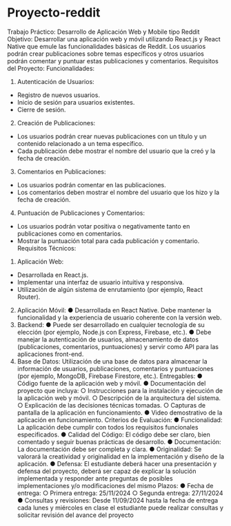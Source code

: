# Proyecto-reddit
Trabajo Práctico: Desarrollo de
Aplicación Web y Mobile tipo Reddit
Objetivo:
Desarrollar una aplicación web y móvil utilizando React.js y React Native que emule las
funcionalidades básicas de Reddit. Los usuarios podrán crear publicaciones sobre temas
específicos y otros usuarios podrán comentar y puntuar estas publicaciones y comentarios.
Requisitos del Proyecto:
Funcionalidades:
1. Autenticación de Usuarios:
- Registro de nuevos usuarios.
- Inicio de sesión para usuarios existentes.
- Cierre de sesión.
2. Creación de Publicaciones:
- Los usuarios podrán crear nuevas publicaciones con un título y un contenido relacionado
a un tema específico.
- Cada publicación debe mostrar el nombre del usuario que la creó y la fecha de creación.
3. Comentarios en Publicaciones:
- Los usuarios podrán comentar en las publicaciones.
- Los comentarios deben mostrar el nombre del usuario que los hizo y la fecha de
creación.
4. Puntuación de Publicaciones y Comentarios:
- Los usuarios podrán votar positiva o negativamente tanto en publicaciones como en
comentarios.
- Mostrar la puntuación total para cada publicación y comentario.
Requisitos Técnicos:
1. Aplicación Web:
- Desarrollada en React.js.
- Implementar una interfaz de usuario intuitiva y responsiva.
- Utilización de algún sistema de enrutamiento (por ejemplo, React Router).
2. Aplicación Móvil:
● Desarrollada en React Native.
Debe mantener la funcionalidad y la experiencia de usuario coherente con la versión
web.
3. Backend:
● Puede ser desarrollado en cualquier tecnología de su elección (por ejemplo, Node.js
con Express, Firebase, etc.).
● Debe manejar la autenticación de usuarios, almacenamiento de datos
(publicaciones, comentarios, puntuaciones) y servir como API para las aplicaciones
front-end.
4. Base de Datos:
Utilización de una base de datos para almacenar la información de usuarios, publicaciones,
comentarios y puntuaciones (por ejemplo, MongoDB, Firebase Firestore, etc.).
Entregables:
● Código fuente de la aplicación web y móvil.
● Documentación del proyecto que incluya:
○ Instrucciones para la instalación y ejecución de la aplicación web y móvil.
○ Descripción de la arquitectura del sistema.
○ Explicación de las decisiones técnicas tomadas.
○ Capturas de pantalla de la aplicación en funcionamiento.
● Video demostrativo de la aplicación en funcionamiento.
Criterios de Evaluación:
● Funcionalidad: La aplicación debe cumplir con todos los requisitos funcionales
especificados.
● Calidad del Código: El código debe ser claro, bien comentado y seguir buenas
prácticas de desarrollo.
● Documentación: La documentación debe ser completa y clara.
● Originalidad: Se valorará la creatividad y originalidad en la implementación y diseño
de la aplicación.
● Defensa: El estudiante deberá hacer una presentación y defensa del proyecto,
deberá ser capaz de explicar la solución implementada y responder ante preguntas
de posibles implementaciones y/o modificaciones del mismo
Plazos:
● Fecha de entrega:
○ Primera entrega: 25/11/2024
○ Segunda entrega: 27/11/2024
● Consultas y revisiones: Desde 11/09/2024 hasta la fecha de entrega cada lunes y
miércoles en clase el estudiante puede realizar consultas y solicitar revisión del
avance del proyecto
